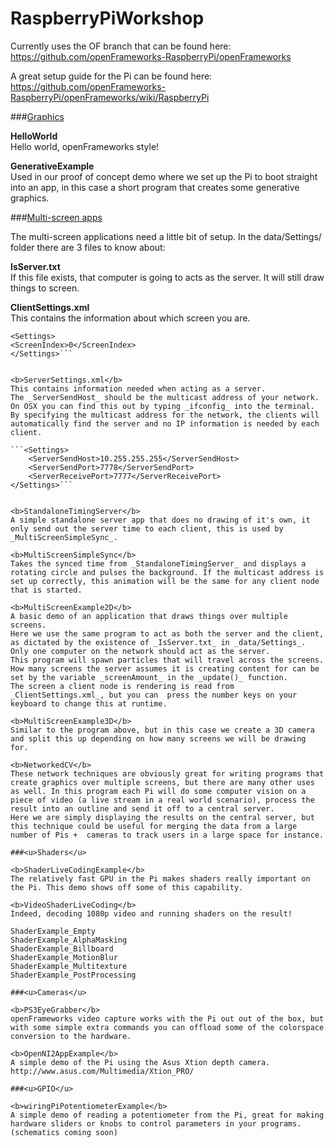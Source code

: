 RaspberryPiWorkshop
===================

Currently uses the OF branch that can be found here:
https://github.com/openFrameworks-RaspberryPi/openFrameworks

A great setup guide for the Pi can be found here:
https://github.com/openFrameworks-RaspberryPi/openFrameworks/wiki/RaspberryPi

###<u>Graphics</u> 

<b>HelloWorld</b>  
Hello world, openFrameworks style!
  
<b>GenerativeExample</b>    
Used in our proof of concept demo where we set up the Pi to boot straight into an app, in this case a short program that creates some generative graphics.

###<u>Multi-screen apps</u>    

The multi-screen applications need a little bit of setup. In the data/Settings/ folder there are 3 files to know about:  

<b>IsServer.txt</b>  
If this file exists, that computer is going to acts as the server. It will still draw things to screen.

<b>ClientSettings.xml</b>   
This contains the information about which screen you are.   
```
<Settings>  
<ScreenIndex>0</ScreenIndex>  
</Settings>```


<b>ServerSettings.xml</b>   
This contains information needed when acting as a server.
The _ServerSendHost_ should be the multicast address of your network. On OSX you can find this out by typing _ifconfig_ into the terminal.   
By specifying the multicast address for the network, the clients will automatically find the server and no IP information is needed by each client.
    
```<Settings>   
	<ServerSendHost>10.255.255.255</ServerSendHost>   
	<ServerSendPort>7778</ServerSendPort>   
	<ServerReceivePort>7777</ServerReceivePort>   
</Settings>```


<b>StandaloneTimingServer</b>  
A simple standalone server app that does no drawing of it's own, it only send out the server time to each client, this is used by _MultiScreenSimpleSync_.

<b>MultiScreenSimpleSync</b>   
Takes the synced time from _StandaloneTimingServer_ and displays a rotating circle and pulses the background. If the multicast address is set up correctly, this animation will be the same for any client node that is started.
  
<b>MultiScreenExample2D</b>  
A basic demo of an application that draws things over multiple screens.  
Here we use the same program to act as both the server and the client, as dictated by the existence of _IsServer.txt_ in _data/Settings_. Only one computer on the network should act as the server.   
This program will spawn particles that will travel across the screens. How many screens the server assumes it is creating content for can be set by the variable _screenAmount_ in the _update()_ function.   
The screen a client node is rendering is read from _ClientSettings.xml_, but you can  press the number keys on your keyboard to change this at runtime.

<b>MultiScreenExample3D</b>   
Similar to the program above, but in this case we create a 3D camera and split this up depending on how many screens we will be drawing for.
  
<b>NetworkedCV</b>  
These network techniques are obviously great for writing programs that create graphics over multiple screens, but there are many other uses as well. In this program each Pi will do some computer vision on a piece of video (a live stream in a real world scenario), process the result into an outline and send it off to a central server.   
Here we are simply displaying the results on the central server, but this technique could be useful for merging the data from a large number of Pis +  cameras to track users in a large space for instance. 

###<u>Shaders</u> 

<b>ShaderLiveCodingExample</b>  
The relatively fast GPU in the Pi makes shaders really important on the Pi. This demo shows off some of this capability.

<b>VideoShaderLiveCoding</b>   
Indeed, decoding 1080p video and running shaders on the result!

ShaderExample_Empty  
ShaderExample_AlphaMasking  
ShaderExample_Billboard  
ShaderExample_MotionBlur  
ShaderExample_Multitexture  
ShaderExample_PostProcessing  

###<u>Cameras</u> 

<b>PS3EyeGrabber</b>   
openFrameworks video capture works with the Pi out out of the box, but with some simple extra commands you can offload some of the colorspace conversion to the hardware.   
  
<b>OpenNI2AppExample</b>   
A simple demo of the Pi using the Asus Xtion depth camera.   
http://www.asus.com/Multimedia/Xtion_PRO/

###<u>GPIO</u> 

<b>wiringPiPotentiometerExample</b>  
A simple demo of reading a potentiometer from the Pi, great for making hardware sliders or knobs to control parameters in your programs. 
(schematics coming soon)